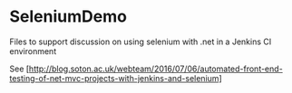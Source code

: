 # SeleniumDemo
Files to support discussion on using selenium with .net in a Jenkins CI environment

See [http://blog.soton.ac.uk/webteam/2016/07/06/automated-front-end-testing-of-net-mvc-projects-with-jenkins-and-selenium]